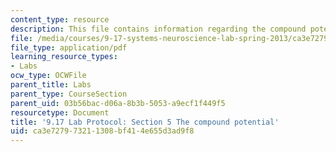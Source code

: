 ```yaml
---
content_type: resource
description: This file contains information regarding the compound potential.
file: /media/courses/9-17-systems-neuroscience-lab-spring-2013/ca3e727973211308bf414e655d3ad9f8_MIT9_17S13_Chapter5.pdf
file_type: application/pdf
learning_resource_types:
- Labs
ocw_type: OCWFile
parent_title: Labs
parent_type: CourseSection
parent_uid: 03b56bac-d06a-8b3b-5053-a9ecf1f449f5
resourcetype: Document
title: '9.17 Lab Protocol: Section 5 The compound potential'
uid: ca3e7279-7321-1308-bf41-4e655d3ad9f8
---
```

